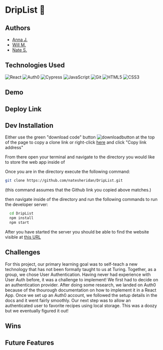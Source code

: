 

# DripList 🍻


## Authors

- [Anna J.](https://www.github.com/annnuuuh)
- [Will M.](https://www.github.com/wmcguire18)
- [Nate S.](https://www.github.com/natesheridan)


## Technologies Used
 <img alt="React" src="https://img.shields.io/badge/react%20-%2320232a.svg?&style=for-the-badge&logo=react&logoColor=%2361DAFB"/>
<img alt="Auth0" src="https://img.shields.io/badge/auth0%20-%2320232a.svg?&style=for-the-badge&logo=auth0&logoColor=%2361DAF"/>
<img alt="Cypress" src='https://img.shields.io/badge/cypress%20-%23404d59.svg?&style=for-the-badge&logo=Cypress&logoColor=white'/>
<img alt="JavaScript" src="https://img.shields.io/badge/javascript%20-%23323330.svg?&style=for-the-badge&logo=javascript&logoColor=%23F7DF1E"/>
<img alt="Git" src="https://img.shields.io/badge/git%20-%23F05033.svg?&style=for-the-badge&logo=git&logoColor=white"/>
<img alt="HTML5" src="https://img.shields.io/badge/html5%20-%23E34F26.svg?&style=for-the-badge&logo=html5&logoColor=white"/>
<img alt="CSS3" src="https://img.shields.io/badge/css3%20-%231572B6.svg?&style=for-the-badge&logo=css3&logoColor=white"/>


## Demo

## Deploy Link

## Dev Installation

Either use the green "download code" button ![downloadbutton](https://imgur.com/lYy4FVP.png) at the top of the page to copy a clone link or right-click [here](https://github.com/natesheridan/DripList.git) and click "Copy link address"

From there open your terminal and navigate to the directory you would like to store the web app inside of

Once you are in the directory execute the following command:

```bash
git clone https://github.com/natesheridan/DripList.git
```
(this command assumes that the Github link you copied above matches.)

then navigate inside of the directory and run the following commands to run the developer server:

```bash
  cd DripList
  npm install
  npm start
```
After you have started the server you should be able to find the website visible at [this URL](http://localhost:3000)

## Challenges

For this project, our primary learning goal was to self-teach a new technology that has not been formally taught to us at Turing. Together, as a group, we chose User Authentication. Having never had experience with User Auth before, it was a challenge to implement! We first had to decide on an authentication provider. After doing some research, we landed on Auth0 because of the thourough documentation on how to implement it in a React App. Once we set up an Auth0 account, we followed the setup details in the docs and it went fairly smoothly. Our next step was to allow an authenticated user to favorite recipes using local storage. This was a doozy but we eventually figured it out! 

## Wins

## Future Features
